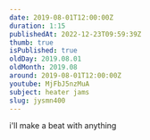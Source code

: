 ```yaml
---
date: 2019-08-01T12:00:00Z
duration: 1:15
publishedAt: 2022-12-23T09:59:39Z
thumb: true
isPublished: true
oldDay: 2019.08.01
oldMonth: 2019.08
around: 2019-08-01T12:00:00Z
youtube: MjFbJ5nzMuA
subject: heater jams
slug: jysmn400
---
```

i'll make a beat with anything
